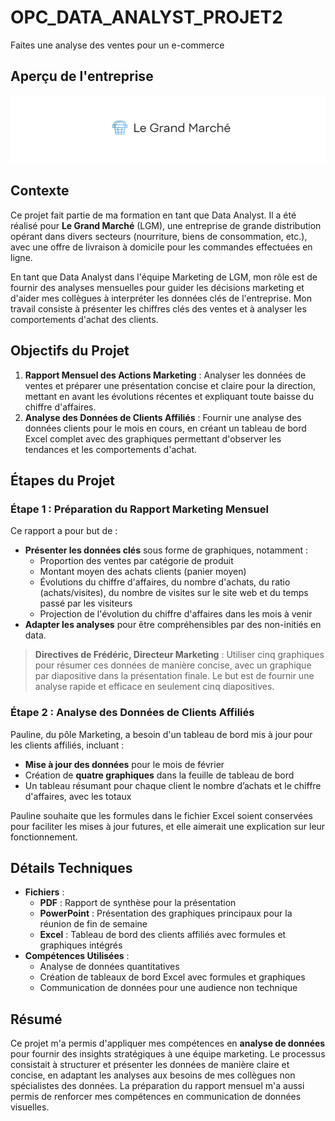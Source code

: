 # OPC_DATA_ANALYST_PROJET2
Faites une analyse des ventes pour un e-commerce

## Aperçu de l'entreprise

![Aperçu du site web](images/Capture_projet2.PNG)

## Contexte

Ce projet fait partie de ma formation en tant que Data Analyst. Il a été réalisé pour **Le Grand Marché** (LGM), une entreprise de grande distribution opérant dans divers secteurs (nourriture, biens de consommation, etc.), avec une offre de livraison à domicile pour les commandes effectuées en ligne.

En tant que Data Analyst dans l'équipe Marketing de LGM, mon rôle est de fournir des analyses mensuelles pour guider les décisions marketing et d'aider mes collègues à interpréter les données clés de l'entreprise. Mon travail consiste à présenter les chiffres clés des ventes et à analyser les comportements d'achat des clients.

## Objectifs du Projet

1. **Rapport Mensuel des Actions Marketing** : Analyser les données de ventes et préparer une présentation concise et claire pour la direction, mettant en avant les évolutions récentes et expliquant toute baisse du chiffre d'affaires.
2. **Analyse des Données de Clients Affiliés** : Fournir une analyse des données clients pour le mois en cours, en créant un tableau de bord Excel complet avec des graphiques permettant d'observer les tendances et les comportements d'achat.

## Étapes du Projet

### Étape 1 : Préparation du Rapport Marketing Mensuel

Ce rapport a pour but de :
- **Présenter les données clés** sous forme de graphiques, notamment :
  - Proportion des ventes par catégorie de produit
  - Montant moyen des achats clients (panier moyen)
  - Évolutions du chiffre d'affaires, du nombre d'achats, du ratio (achats/visites), du nombre de visites sur le site web et du temps passé par les visiteurs
  - Projection de l'évolution du chiffre d'affaires dans les mois à venir
- **Adapter les analyses** pour être compréhensibles par des non-initiés en data.
  
> **Directives de Frédéric, Directeur Marketing** : Utiliser cinq graphiques pour résumer ces données de manière concise, avec un graphique par diapositive dans la présentation finale. Le but est de fournir une analyse rapide et efficace en seulement cinq diapositives.

### Étape 2 : Analyse des Données de Clients Affiliés

Pauline, du pôle Marketing, a besoin d'un tableau de bord mis à jour pour les clients affiliés, incluant :
- **Mise à jour des données** pour le mois de février
- Création de **quatre graphiques** dans la feuille de tableau de bord
- Un tableau résumant pour chaque client le nombre d’achats et le chiffre d'affaires, avec les totaux

Pauline souhaite que les formules dans le fichier Excel soient conservées pour faciliter les mises à jour futures, et elle aimerait une explication sur leur fonctionnement.

## Détails Techniques

- **Fichiers** : 
  - **PDF** : Rapport de synthèse pour la présentation
  - **PowerPoint** : Présentation des graphiques principaux pour la réunion de fin de semaine
  - **Excel** : Tableau de bord des clients affiliés avec formules et graphiques intégrés
- **Compétences Utilisées** :
  - Analyse de données quantitatives
  - Création de tableaux de bord Excel avec formules et graphiques
  - Communication de données pour une audience non technique

## Résumé

Ce projet m'a permis d'appliquer mes compétences en **analyse de données** pour fournir des insights stratégiques à une équipe marketing. Le processus consistait à structurer et présenter les données de manière claire et concise, en adaptant les analyses aux besoins de mes collègues non spécialistes des données. La préparation du rapport mensuel m'a aussi permis de renforcer mes compétences en communication de données visuelles.
